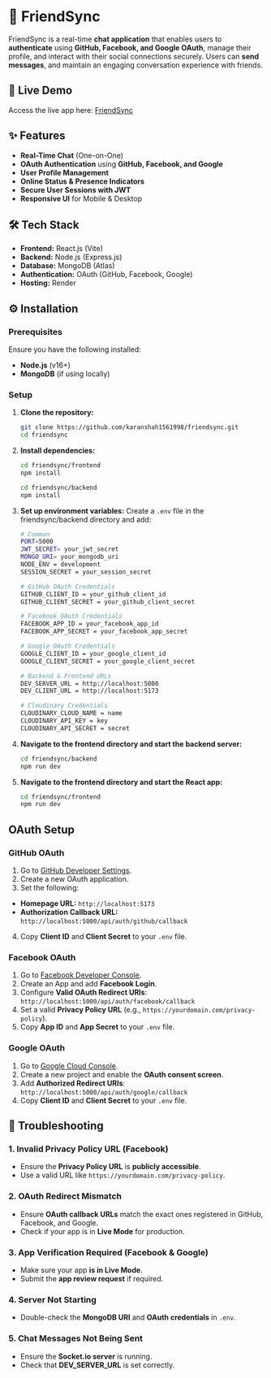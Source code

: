# 💬 FriendSync
FriendSync is a real-time **chat application** that enables users to **authenticate** using **GitHub, Facebook, and Google OAuth**, manage their profile, and interact with their social connections securely. Users can **send messages**, and maintain an engaging conversation experience with friends.

## 🚀 Live Demo
Access the live app here: [FriendSync](https://friendsync-8snh.onrender.com)

## ✨ Features
- **Real-Time Chat** (One-on-One)
- **OAuth Authentication** using **GitHub, Facebook, and Google**
- **User Profile Management**
- **Online Status & Presence Indicators**
- **Secure User Sessions with JWT**
- **Responsive UI** for Mobile & Desktop

## 🛠 Tech Stack
- **Frontend:** React.js (Vite)
- **Backend:** Node.js (Express.js)
- **Database:** MongoDB (Atlas)
- **Authentication:** OAuth (GitHub, Facebook, Google)
- **Hosting:** Render

## ⚙️ Installation
### Prerequisites
Ensure you have the following installed:
- **Node.js** (v16+)
- **MongoDB** (if using locally)

### Setup
1. **Clone the repository:**
   ```bash
   git clone https://github.com/karanshah1561998/friendsync.git
   cd friendsync

2. **Install dependencies:**
   ```bash
   cd friendsync/frontend
   npm install

   cd friendsync/backend
   npm install

3. **Set up environment variables:**
   Create a `.env` file in the friendsync/backend directory and add:
   ```bash
   # Common
   PORT=5000
   JWT_SECRET= your_jwt_secret
   MONGO_URI= your_mongodb_uri
   NODE_ENV = development
   SESSION_SECRET = your_session_secret

   # GitHub OAuth Credentials
   GITHUB_CLIENT_ID = your_github_client_id
   GITHUB_CLIENT_SECRET = your_github_client_secret

   # Facebook OAuth Credentials
   FACEBOOK_APP_ID = your_facebook_app_id
   FACEBOOK_APP_SECRET = your_facebook_app_secret

   # Google OAuth Credentials
   GOOGLE_CLIENT_ID = your_google_client_id
   GOOGLE_CLIENT_SECRET = your_google_client_secret
   
   # Backend & Frontend URLs
   DEV_SERVER_URL = http://localhost:5000
   DEV_CLIENT_URL = http://localhost:5173

   # Cloudinary Credentials
   CLOUDINARY_CLOUD_NAME = name
   CLOUDINARY_API_KEY = key
   CLOUDINARY_API_SECRET = secret

4. **Navigate to the frontend directory and start the backend server:**
   ```bash
   cd friendsync/backend
   npm run dev

5. **Navigate to the frontend directory and start the React app:**
   ```bash
   cd friendsync/frontend
   npm run dev

## OAuth Setup

### GitHub OAuth
1. Go to [GitHub Developer Settings](https://github.com/settings/developers).
2. Create a new OAuth application.
3. Set the following:
- **Homepage URL:**  `http://localhost:5173`
- **Authorization Callback URL:**  `http://localhost:5000/api/auth/github/callback`
4. Copy **Client ID** and **Client Secret** to your `.env` file.

### Facebook OAuth
1. Go to [Facebook Developer Console](https://developers.facebook.com/).
2. Create an App and add **Facebook Login**.
3. Configure **Valid OAuth Redirect URIs**: `http://localhost:5000/api/auth/facebook/callback`
4. Set a valid **Privacy Policy URL** (e.g., `https://yourdomain.com/privacy-policy`).
5. Copy **App ID** and **App Secret** to your `.env` file.

### Google OAuth
1. Go to [Google Cloud Console](https://console.cloud.google.com/).
2. Create a new project and enable the **OAuth consent screen**.
3. Add **Authorized Redirect URIs**:  `http://localhost:5000/api/auth/google/callback`
4. Copy **Client ID** and **Client Secret** to your `.env` file.

## 🧩 Troubleshooting

### 1. Invalid Privacy Policy URL (Facebook)
- Ensure the **Privacy Policy URL** is **publicly accessible**.
- Use a valid URL like `https://yourdomain.com/privacy-policy`.

### 2. OAuth Redirect Mismatch
- Ensure **OAuth callback URLs** match the exact ones registered in GitHub, Facebook, and Google.
- Check if your app is in **Live Mode** for production.

### 3. App Verification Required (Facebook & Google)
- Make sure your app **is in Live Mode**.
- Submit the **app review request** if required.

### 4. Server Not Starting
- Double-check the **MongoDB URI** and **OAuth credentials** in `.env`.

### 5. Chat Messages Not Being Sent
- Ensure the **Socket.io server** is running.
- Check that **DEV_SERVER_URL** is set correctly.
